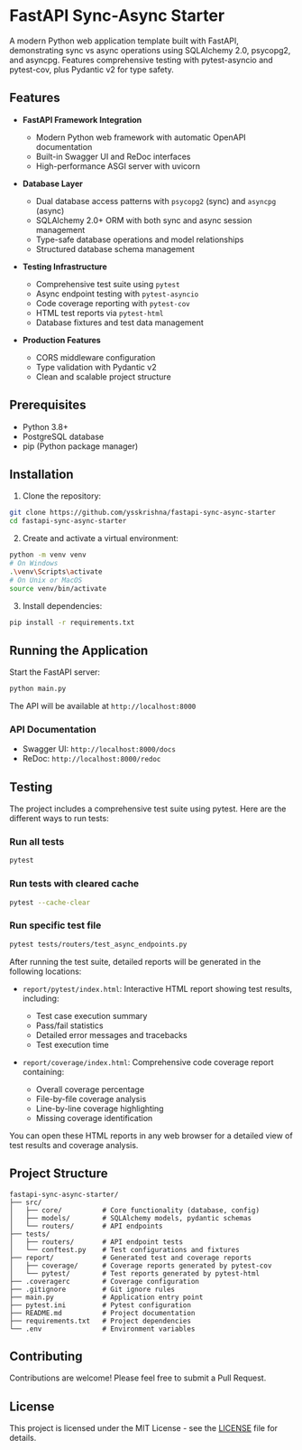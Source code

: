 # FastAPI Sync-Async Starter

A modern Python web application template built with FastAPI, demonstrating sync vs async operations using SQLAlchemy 2.0, psycopg2, and asyncpg. Features comprehensive testing with pytest-asyncio and pytest-cov, plus Pydantic v2 for type safety.

## Features

- **FastAPI Framework Integration**
  - Modern Python web framework with automatic OpenAPI documentation
  - Built-in Swagger UI and ReDoc interfaces
  - High-performance ASGI server with uvicorn

- **Database Layer**
  - Dual database access patterns with `psycopg2` (sync) and `asyncpg` (async)
  - SQLAlchemy 2.0+ ORM with both sync and async session management
  - Type-safe database operations and model relationships
  - Structured database schema management

- **Testing Infrastructure**
  - Comprehensive test suite using `pytest`
  - Async endpoint testing with `pytest-asyncio`
  - Code coverage reporting with `pytest-cov`
  - HTML test reports via `pytest-html`
  - Database fixtures and test data management

- **Production Features**
  - CORS middleware configuration
  - Type validation with Pydantic v2
  - Clean and scalable project structure

## Prerequisites

- Python 3.8+
- PostgreSQL database
- pip (Python package manager)

## Installation

1. Clone the repository:
```bash
git clone https://github.com/ysskrishna/fastapi-sync-async-starter
cd fastapi-sync-async-starter
```

2. Create and activate a virtual environment:
```bash
python -m venv venv
# On Windows
.\venv\Scripts\activate
# On Unix or MacOS
source venv/bin/activate
```

3. Install dependencies:
```bash
pip install -r requirements.txt
```


## Running the Application

Start the FastAPI server:
```bash
python main.py
```

The API will be available at `http://localhost:8000`

### API Documentation
- Swagger UI: `http://localhost:8000/docs`
- ReDoc: `http://localhost:8000/redoc`

## Testing

The project includes a comprehensive test suite using pytest. Here are the different ways to run tests:

### Run all tests
```bash
pytest
```

### Run tests with cleared cache
```bash
pytest --cache-clear
```

### Run specific test file
```bash
pytest tests/routers/test_async_endpoints.py
```

After running the test suite, detailed reports will be generated in the following locations:

- `report/pytest/index.html`: Interactive HTML report showing test results, including:
  - Test case execution summary
  - Pass/fail statistics
  - Detailed error messages and tracebacks
  - Test execution time

- `report/coverage/index.html`: Comprehensive code coverage report containing:
  - Overall coverage percentage
  - File-by-file coverage analysis
  - Line-by-line coverage highlighting
  - Missing coverage identification

You can open these HTML reports in any web browser for a detailed view of test results and coverage analysis.


## Project Structure

```
fastapi-sync-async-starter/
├── src/
│   ├── core/          # Core functionality (database, config)
│   ├── models/        # SQLAlchemy models, pydantic schemas
│   └── routers/       # API endpoints
├── tests/
│   ├── routers/       # API endpoint tests
│   └── conftest.py    # Test configurations and fixtures
├── report/            # Generated test and coverage reports
│   ├── coverage/      # Coverage reports generated by pytest-cov
│   └── pytest/        # Test reports generated by pytest-html
├── .coveragerc        # Coverage configuration
├── .gitignore         # Git ignore rules
├── main.py            # Application entry point
├── pytest.ini         # Pytest configuration
├── README.md          # Project documentation
├── requirements.txt   # Project dependencies
└── .env               # Environment variables
```

## Contributing

Contributions are welcome! Please feel free to submit a Pull Request.

## License

This project is licensed under the MIT License - see the [LICENSE](LICENSE) file for details. 
